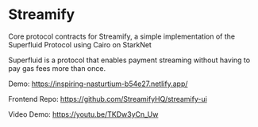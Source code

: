 # Streamify

Core protocol contracts for Streamify, a simple implementation of the Superfluid Protocol using Cairo on StarkNet

Superfluid is a protocol that enables payment streaming without having to pay gas fees more than once.

Demo: <https://inspiring-nasturtium-b54e27.netlify.app/>

Frontend Repo: <https://github.com/StreamifyHQ/streamify-ui>

Video Demo: <https://youtu.be/TKDw3yCn_Uw>
